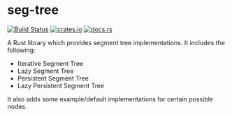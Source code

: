 # seg-tree

[![Build Status](https://github.com/N9199/seg-tree-rs/workflows/rust/badge.svg)](https://github.com/N9199/seg-tree-rs/workflows/rust/badge.svg)
[![crates.io](https://img.shields.io/crates/v/seg_tree?style=flat-square)](https://crates.io/crates/seg-tree)
[![docs.rs](https://img.shields.io/docsrs/seg-tree?style=flat-square)](https://docs.rs/seg-tree)

A Rust library which provides segment tree implementations. It includes the following:

- Iterative Segment Tree
- Lazy Segment Tree
- Persistent Segment Tree
- Lazy Persistent Segment Tree

It also adds some example/default implementations for certain possible nodes.